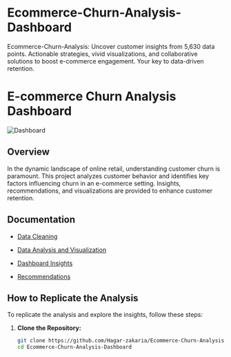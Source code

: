 # Ecommerce-Churn-Analysis-Dashboard
Ecommerce-Churn-Analysis: Uncover customer insights from 5,630 data points. Actionable strategies, vivid visualizations, and collaborative solutions to boost e-commerce engagement. Your key to data-driven retention. 
# E-commerce Churn Analysis Dashboard

![Dashboard](https://github.com/Hagar-zakaria/Ecommerce-Churn-Analysis-Dashboard/assets/93611934/42f7b903-6bd3-45bf-aab6-81b80d2bc4d2)

## Overview
In the dynamic landscape of online retail, understanding customer churn is paramount. This project analyzes customer behavior and identifies key factors influencing churn in an e-commerce setting. Insights, recommendations, and visualizations are provided to enhance customer retention.

## Documentation

- [Data Cleaning](./Data%20Cleaning/Data-Cleaning.md)
- [Data Analysis and Visualization](./Data%20Analysis%20Visualization/DataAnalysisVisualization.md)

- [Dashboard Insights](./The%20Dashboard/Dashboard%20Insights.md)
- [Recommendations](./Recommendations/Recommendation.md)

## How to Replicate the Analysis

To replicate the analysis and explore the insights, follow these steps:

1. **Clone the Repository:**
   ```bash
   git clone https://github.com/Hagar-zakaria/Ecommerce-Churn-Analysis-Dashboard.git
   cd Ecommerce-Churn-Analysis-Dashboard
